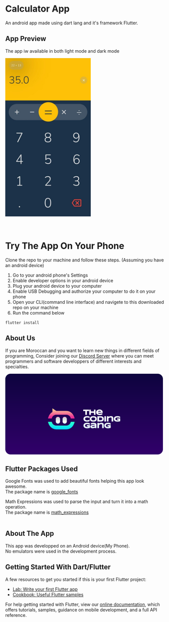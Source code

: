 # Calculator App

An android app made using dart lang and it's framework Flutter.

## App Preview
The app iw available in both light mode and dark mode
<br>

<img src="./README Images/calculator2_preview.jpg" height="500">

<br>
<br>
<br>

# Try The App On Your Phone

Clone the repo to your machine and follow these steps.
(Assuming you have an android device)

<ol>
<li>Go to your android phone's Settings </li>
<li>Enable developer options in your android device</li>
<li>Plug your android device to your computer</li>
<li>Enable USB Debugging and authorize your computer to do it on your phone</li>
<li>Open your CLI(command line interface) and navigete to this downloaded repo on your machine</li>
<li>Run the command below</li>
</ol>


<pre><code class="shell">flutter install</code></pre>

## About Us
If you are Moroccan and you want to learn new things in different fields of programming,
Consider joining our [Discord Server](https://discord.gg/RwM3NUYRcx) where you can meet programmers and software developpers of different interests and specialties.

<a href="https://discord.gg/RwM3NUYRcx"><img src="./README Images/TCGlogoNew.png" width="500"></a>

## Flutter Packages Used

Google Fonts was used to add beautiful fonts helping this app look awesome.
<br>
The package name is [google_fonts](https://pub.dev/packages/google_fonts)<br>

Math Expressions was used to parse the input and turn it into a math operation.
<br>
The package name is [math_expressions](https://pub.dev/packages/math_expressions)<br><br>

## About The App

This app was developped on an Android device(My Phone).<br>
No emulators were used in the development process.

## Getting Started With Dart/Flutter

A few resources to get you started if this is your first Flutter project:

- [Lab: Write your first Flutter app](https://flutter.dev/docs/get-started/codelab)
- [Cookbook: Useful Flutter samples](https://flutter.dev/docs/cookbook)

For help getting started with Flutter, view our
[online documentation](https://flutter.dev/docs), which offers tutorials,
samples, guidance on mobile development, and a full API reference.
